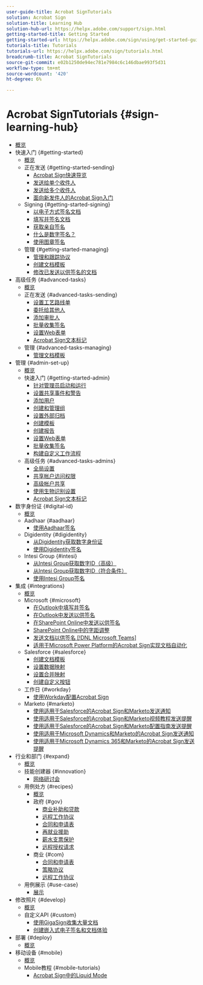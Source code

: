 ```yaml
---
user-guide-title: Acrobat SignTutorials
solution: Acrobat Sign
solution-title: Learning Hub
solution-hub-url: https://helpx.adobe.com/support/sign.html
getting-started-title: Getting Started
getting-started-url: https://helpx.adobe.com/sign/using/get-started-guide.html
tutorials-title: Tutorials
tutorials-url: https://helpx.adobe.com/sign/tutorials.html
breadcrumb-title: Acrobat SignTutorials
source-git-commit: e02b1250de94ec781e7984c6c146dbae993f5d31
workflow-type: tm+mt
source-wordcount: '420'
ht-degree: 6%

---
```



# Acrobat SignTutorials {#sign-learning-hub}

+ [概览](overview.md)
+ 快速入门 {#getting-started}
   + [概览](sign-beginner-tutorials/beginner-users-overview.md)
   + 正在发送 {#getting-started-sending}
      + [Acrobat Sign快速导览](sign-beginner-tutorials/quick-tour.md)
      + [发送给单个收件人](sign-beginner-tutorials/send-to-single-recipient.md)
      + [发送给多个收件人](sign-beginner-tutorials/send-to-multiple-recipients.md)
      + [面向新发件人的Acrobat Sign入门](sign-beginner-tutorials/new-sender.md)
   + Signing {#getting-started-signing}
      + [以电子方式签名文档](sign-beginner-tutorials/electronically-sign-a-document.md)
      + [填写并签名文档](sign-beginner-tutorials/fill-and-sign.md)
      + [获取亲自签名](sign-beginner-tutorials/sign-in-person.md)
      + [什么是数字签名？](sign-beginner-tutorials/sign-with-a-digital-signature.md)
      + [使用图章签名](sign-beginner-tutorials/sign-with-a-stamp.md)
   + 管理 {#getting-started-managing}
      + [管理和跟踪协议](sign-beginner-tutorials/manage-and-track.md)
      + [创建文档模板](https://experienceleague.adobe.com/docs/document-cloud-learn/sign-learning-hub/admin-set-up/getting-started-admin/create-a-template.html)
      + [修改已发送以供签名的文档](sign-beginner-tutorials/modify-in-flight.md)
+ 高级任务 {#advanced-tasks}
   + [概览](sign-advanced-users/advanced-users-overview.md)
   + 正在发送 {#advanced-tasks-sending}
      + [设置工艺路线单](sign-advanced-users/setting-up-routing.md)
      + [委托给其他人](sign-advanced-users/delegate-signature.md)
      + [添加审批人](sign-advanced-users/add-an-approver.md)
      + [批量收集签名](https://experienceleague.adobe.com/docs/document-cloud-learn/sign-learning-hub/admin-set-up/getting-started-admin/megasign.html)
      + [设置Web表单](https://experienceleague.adobe.com/docs/document-cloud-learn/sign-learning-hub/admin-set-up/getting-started-admin/webform.html)
      + [Acrobat Sign文本标记](https://experienceleague.adobe.com/docs/document-cloud-learn/sign-learning-hub/admin-set-up/advanced-tasks-admins/adobe-sign-text-tagging.html)
   + 管理 {#advanced-tasks-managing}
      + [管理文档模板](sign-advanced-users/edit-a-template.md)
+ 管理 {#admin-set-up}
   + [概览](admin/intro-admin-overview.md)
   + 快速入门 {#getting-started-admin}
      + [针对管理员启动和运行](admin/up-and-running-admin.md)
      + [设置共享事件和警告](admin/set-up-shared-events-and-alert.md)
      + [添加用户](admin/add-users-to-your-account.md)
      + [创建和管理组](admin/create-and-manage-groups.md)
      + [设置外部归档](admin/set-up-your-external-archive.md)
      + [创建模板](sign-advanced-users/create-a-template.md)
      + [创建报告](admin/create-a-report.md)
      + [设置Web表单](sign-advanced-users/webform.md)
      + [批量收集签名](sign-advanced-users/megasign.md)
      + [构建自定义工作流程](admin/building-a-custom-workflow.md)
   + 高级任务 {#advanced-tasks-admins}
      + [全局设置](admin/learn-about-global-settings.md)
      + [共享帐户访问权限](admin/share-account-access.md)
      + [高级帐户共享](admin/advanced-account-sharing.md)
      + [使用生物识别设置](admin/use-bio-pharma-settings.md)
      + [Acrobat Sign文本标记](sign-advanced-users/adobe-sign-text-tagging.md)
+ 数字身份证 {#digital-id}
   + [概览](digitalid/digitalid-overview.md)
   + Aadhaar {#aadhaar}
      + [使用Aadhaar签名](digitalid/aadhaar-sign.md)
   + Digidentity {#digidentity}
      + [从Digidentity获取数字身份证](digitalid/digidentity-reg.md)
      + [使用Digidentity签名](digitalid/digidentity-sign.md)
   + Intesi Group {#intesi}
      + [从Intesi Group获取数字ID（高级）](digitalid/intesi-advanced.md)
      + [从Intesi Group获取数字ID（符合条件）](digitalid/intesi-qualified.md)
      + [使用Intesi Group签名](digitalid/intesi-sign.md)
+ 集成 {#integrations}
   + [概览](integrations/integrations-overview.md)
   + Microsoft {#microsoft}
      + [在Outlook中填写并签名](integrations/fill-and-sign-doc-microsoft-outlook.md)
      + [在Outlook中发送以供签名](integrations/send-for-signature-with-outlook.md)
      + [在SharePoint Online中发送以供签名](integrations/send-for-signature-with-sharepoint-online.md)
      + [SharePoint Online中的字距调整](integrations/track-an-agreement-with-sharepoint-online.md)
      + [发送文档以供签名 [!DNL Microsoft Teams]](integrations/adobe-sign-teams-mortgage.md)
      + [适用于Microsoft Power Platform的Acrobat Sign实现文档自动化](integrations/documentautomation.md)
   + Salesforce {#salesforce}
      + [创建文档模板](integrations/create-an-agreement-template.md)
      + [设置数据映射](integrations/set-up-data-mapping.md)
      + [设置合并映射](integrations/set-up-merging-map.md)
      + [创建自定义按钮](integrations/create-a-custom-button.md)
   + 工作日 {#workday}
      + [使用Workday配置Acrobat Sign](integrations/workday.md)
   + Marketo {#marketo}
      + [使用适用于Salesforce的Acrobat Sign和Marketo发送通知](integrations/marketo-salesforce-sms.md)
      + [使用适用于Salesforce的Acrobat Sign和Marketo视频教程发送提醒](integrations/marketo-salesforce-reminder-video.md)
      + [使用适用于Salesforce的Acrobat Sign和Marketo配置指南发送提醒](integrations/marketo-salesforce-reminder.md)
      + [使用适用于Microsoft Dynamics和Marketo的Acrobat Sign发送通知](integrations/marketo-dynamics-sms.md)
      + [使用适用于Microsoft Dynamics 365和Marketo的Acrobat Sign发送提醒](integrations/marketo-dynamics-reminder.md)
+ 行业和部门 {#expand}
   + [概览](sign-usecase/expand-inspire-overview.md)
   + 技能创建器 {#innovation}
      + [网络研讨会](sign-usecase/innovation-series.md)
   + 用例处方 {#recipes}
      + [概览](sign-usecase/recipes.md)
      + 政府 {#gov}
         + [商业补助和贷款](sign-usecase/usecasegovgrants.md)
         + [远程工作协议](sign-usecase/usecasegovtelework.md)
         + [合同和申请表](sign-usecase/usecasegovcontracts.md)
         + [再就业援助](sign-usecase/usecasegovreemployment.md)
         + [薪水支票保护](sign-usecase/usecasegovpaycheck.md)
         + [远程授权请求](sign-usecase/usecasegovremote.md)
      + 商业 {#com}
         + [合同和申请表](sign-usecase/usecasecomcontracts.md)
         + [策略协议](sign-usecase/usecasecompolicy.md)
         + [远程工作协议](sign-usecase/usecasecomtelework.md)
   + 用例展示 {#use-case}
      + [展示](sign-usecase/use-case-showcase.md)
+ 修改照片 {#develop}
   + [概览](develop/develop-overview.md)
   + 自定义API {#custom}
      + [使用GigaSign收集大量文档](develop/gigasign.md)
      + [创建嵌入式电子签名和文档体验](develop/embeddedesignature.md)
+ 部署 {#deploy}
   + [概览](deploy-overview.md)
+ 移动设备 {#mobile}
   + [概览](mobile/mobile-overview.md)
   + Mobile教程 {#mobile-tutorials}
      + [Acrobat Sign中的Liquid Mode](mobile/liquidmode.md)
